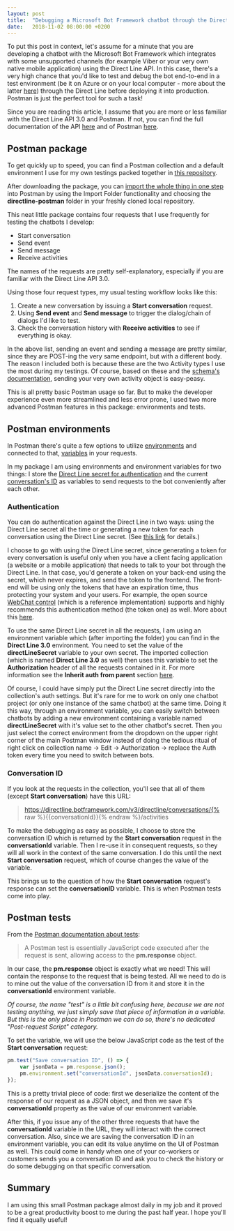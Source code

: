 ```yaml
---
layout: post
title:  "Debugging a Microsoft Bot Framework chatbot through the Direct Line API 3.0"
date:   2018-11-02 08:00:00 +0200
---
```

To put this post in context, let's assume for a minute that you are developing a chatbot with the Microsoft Bot Framework which integrates with some unsupported channels (for example Viber or your very own native mobile application) using the Direct Line API. In this case, there's a very high chance that you'd like to test and debug the bot end-to-end in a test environment (be it on Azure or on your local computer - more about the latter [here](https://blogs.msdn.microsoft.com/jamiedalton/2016/07/29/ms-bot-framework-ngrok/)) through the Direct Line before deploying it into production. Postman is just the perfect tool for such a task!

Since you are reading this article, I assume that you are more or less familiar with the Direct Line API 3.0 and Postman. If not, you can find the full documentation of the API [here](https://docs.microsoft.com/en-us/azure/bot-service/rest-api/bot-framework-rest-direct-line-3-0-concepts?view=azure-bot-service-4.0) and of Postman [here](https://www.getpostman.com/docs/v6/).

## Postman package

To get quickly up to speed, you can find a Postman collection and a default environment I use for my own testings packed together in [this repository](https://github.com/BotBuilderCommunity/botbuilder-community-tools/tree/master/directline-postman).

After downloading the package, you can [import the whole thing in one step](https://www.getpostman.com/docs/v6/postman/collections/data_formats) into Postman by using the Import Folder functionality and choosing the **directline-postman** folder in your freshly cloned local repository.

This neat little package contains four requests that I use frequently for testing the chatbots I develop:

* Start conversation
* Send event
* Send message
* Receive activities

The names of the requests are pretty self-explanatory, especially if you are familiar with the Direct Line API 3.0.

Using those four request types, my usual testing workflow looks like this:

1. Create a new conversation by issuing a **Start conversation** request.
2. Using **Send event** and **Send message** to trigger the dialog/chain of dialogs I'd like to test.
3. Check the conversation history with **Receive activities** to see if everything is okay.

In the above list, sending an event and sending a message are pretty similar, since they are POST-ing the very same endpoint, but with a different body. The reason I included both is because these are the two Activity types I use the most during my testings. Of course, based on these and the [schema's documentation](https://docs.microsoft.com/en-us/azure/bot-service/rest-api/bot-framework-rest-connector-api-reference?view=azure-bot-service-4.0#activity-object), sending your very own activity object is easy-peasy.

This is all pretty basic Postman usage so far. But to make the developer experience even more streamlined and less error prone, I used two more advanced Postman features in this package: environments and tests.

## Postman environments

In Postman there's quite a few options to utilize [environments](https://www.getpostman.com/docs/v6/postman/environments_and_globals/intro_to_environments_and_globals) and connected to that, [variables](https://www.getpostman.com/docs/v6/postman/environments_and_globals/variables) in your requests.

In my package I am using environments and environment variables for two things: I store the [Direct Line secret for authentication](https://docs.microsoft.com/en-us/azure/bot-service/rest-api/bot-framework-rest-direct-line-3-0-authentication?view=azure-bot-service-4.0) and the current [conversation's ID](https://docs.microsoft.com/en-us/azure/bot-service/rest-api/bot-framework-rest-direct-line-3-0-start-conversation?view=azure-bot-service-4.0) as variables to send requests to the bot conveniently after each other.

### Authentication

You can do authentication against the Direct Line in two ways: using the Direct Line secret all the time or generating a new token for each conversation using the Direct Line secret. (See [this link](https://docs.microsoft.com/en-us/azure/bot-service/rest-api/bot-framework-rest-direct-line-3-0-authentication?view=azure-bot-service-4.0) for details.)

I choose to go with using the Direct Line secret, since generating a token for every conversation is useful only when you have a client facing application (a website or a mobile application) that needs to talk to your bot through the Direct Line. In that case, you'd generate a token on your back-end using the secret, which never expires, and send the token to the frontend. The front-end will be using only the tokens that have an expiration time, thus protecting your system and your users. For example, the open source [WebChat control](https://github.com/Microsoft/BotFramework-WebChat) (which is a reference implementation) supports and highly recommends this authentication method (the token one) as well. More about this [here](https://docs.microsoft.com/en-us/azure/bot-service/bot-service-channel-connect-webchat?view=azure-bot-service-4.0).

To use the same Direct Line secret in all the requests, I am using an environment variable which (after importing the folder) you can find in the **Direct Line 3.0** environment. You need to set the value of the **directLineSecret** variable to your own secret. The imported collection (which is named **Direct Line 3.0** as well) then uses this variable to set the **Authorization** header of all the requests contained in it. For more information see the **Inherit auth from parent** section [here](https://www.getpostman.com/docs/v6/postman/sending_api_requests/authorization).

Of course, I could have simply put the Direct Line secret directly into the collection's auth settings. But it's rare for me to work on only one chatbot project (or only one instance of the same chatbot) at the same time. Doing it this way, through an environment variable, you can easily switch between chatbots by adding a new environment containing a variable named **directLineSecret** with it's value set to the other chatbot's secret. Then you just select the correct environment from the dropdown on the upper right corner of the main Postman window instead of doing the tedious ritual of right click on collection name -> Edit -> Authorization -> replace the Auth token every time you need to switch between bots.

### Conversation ID

If you look at the requests in the collection, you'll see that all of them (except **Start conversation**) have this URL:

>https://directline.botframework.com/v3/directline/conversations/{% raw  %}{{conversationId}}{% endraw  %}/activities

To make the debugging as easy as possible, I choose to store the conversation ID which is returned by the **Start conversation** request in the **conversationId** variable. Then I re-use it in consequent requests, so they will all work in the context of the same conversation. I do this until the next **Start conversation** request, which of course changes the value of the variable.

This brings us to the question of how the **Start conversation** request's response can set the **conversationID** variable. This is when Postman tests come into play.

## Postman tests

From the [Postman documentation about tests](https://www.getpostman.com/docs/v6/postman/scripts/test_scripts):

> A Postman test is essentially JavaScript code executed after the request is sent, allowing access to the **pm.response** object.

In our case, the **pm.response** object is exactly what we need! This will contain the response to the request that is being tested. All we need to do is to mine out the value of the conversation ID from it and store it in the **conversationId** environment variable.

*Of course, the name "test" is a little bit confusing here, because we are not testing anything, we just simply save that piece of information in a variable. But this is the only place in Postman we can do so, there's no dedicated "Post-request Script" category.*

To set the variable, we will use the below JavaScript code as the test of the **Start conversation** request:
```javascript
pm.test("Save conversation ID", () => {
    var jsonData = pm.response.json();
    pm.environment.set("conversationId", jsonData.conversationId);
});
```
This is a pretty trivial piece of code: first we deserialize the content of the response of our request as a JSON object, and then we save it's **conversationId** property as the value of our environment variable.

After this, if you issue any of the other three requests that have the **conversationId** variable in the URL, they will interact with the correct conversation. Also, since we are saving the conversation ID in an environment variable, you can edit its value anytime on the UI of Postman as well. This could come in handy when one of your co-workers or customers sends you a conversation ID and ask you to check the history or do some debugging on that specific conversation.

## Summary

I am using this small Postman package almost daily in my job and it proved to be a great productivity boost to me during the past half year. I hope you'll find it equally useful!